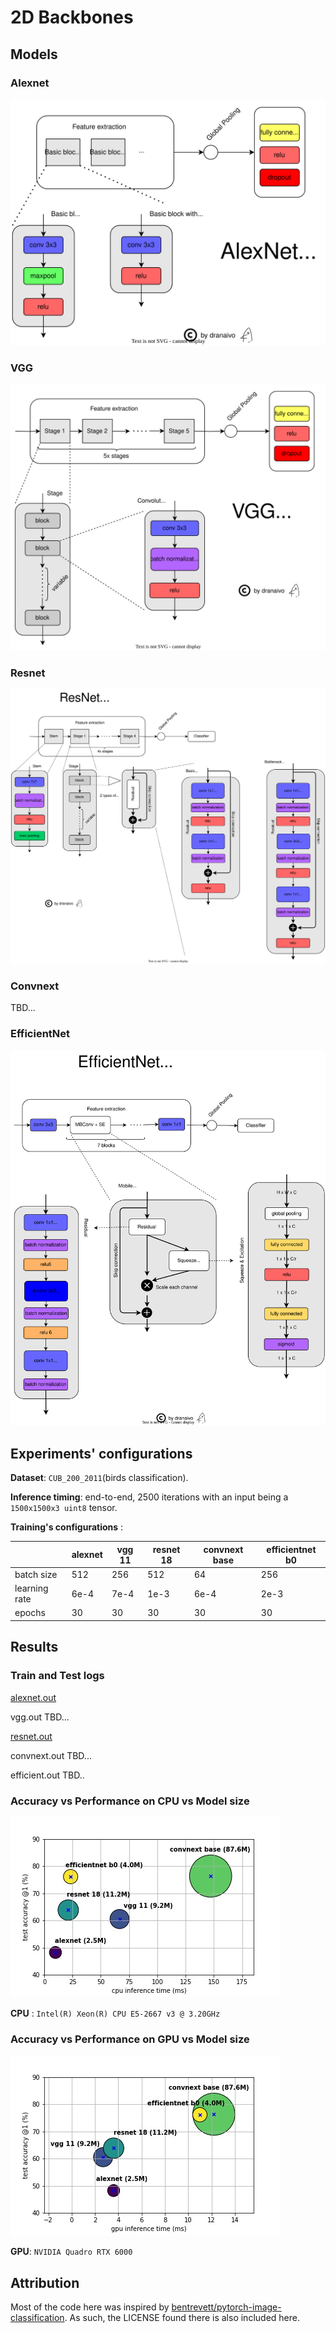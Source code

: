 # 2D Backbones

## Models

### Alexnet

![alexnet](assets/alexnet.svg)

### VGG

![vgg](assets/vgg.svg)

### Resnet

![resnet](assets/resnet.svg)

### Convnext

TBD...

### EfficientNet

![efficientnet](assets/efficientnet.svg)

## Experiments' configurations

**Dataset**: `CUB_200_2011`(birds classification).

**Inference timing**: end-to-end, 2500 iterations with an input being a `1500x1500x3 uint8` tensor.

**Training's configurations** :

|               | alexnet | vgg 11 | resnet 18 | convnext base | efficientnet b0 |
|---------------|---------|--------|-----------|---------------|-----------------|
| batch size    | 512     | 256    | 512       | 64            | 256             |
| learning rate | 6e-4    | 7e-4   | 1e-3      | 6e-4          | 2e-3            |
| epochs        | 30      | 30     | 30        | 30            | 30              |

## Results

### Train and Test logs

[alexnet.out](logs/alexnet.out)

vgg.out TBD...

[resnet.out](logs/resnet.out)

convnext.out TBD...

efficient.out TBD..


### Accuracy vs Performance on CPU vs Model size
![cpu](logs/comparison_cpu.jpg)

**CPU** : `Intel(R) Xeon(R) CPU E5-2667 v3 @ 3.20GHz`

### Accuracy vs Performance on GPU vs Model size
![gpu](logs/comparison_gpu.jpg)

**GPU**: `NVIDIA Quadro RTX 6000`

## Attribution

Most of the code here was inspired by [bentrevett/pytorch-image-classification](https://github.com/bentrevett/pytorch-image-classification). 
As such, the LICENSE found there is also included here.